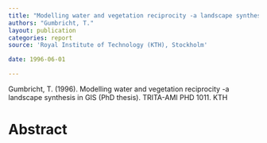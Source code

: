 ```yaml
---
title: "Modelling water and vegetation reciprocity -a landscape synthesis in GIS (PhD thesis)."
authors: "Gumbricht, T."
layout: publication
categories: report
source: 'Royal Institute of Technology (KTH), Stockholm'

date: 1996-06-01

---
```


Gumbricht, T. (1996). Modelling water and vegetation reciprocity -a landscape synthesis in GIS (PhD thesis). TRITA-AMI PHD 1011. KTH

<h1 class='foot-description'>Abstract</h1>
